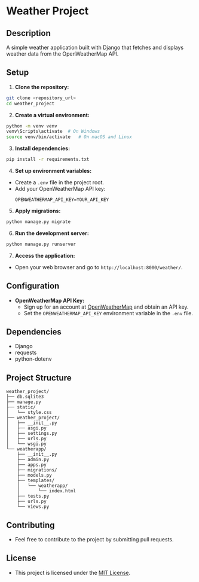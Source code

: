 # Weather Project

## Description

A simple weather application built with Django that fetches and displays weather data from the OpenWeatherMap API.

## Setup

1.  **Clone the repository:**
   ```bash
   git clone <repository_url>
   cd weather_project
   ```

2.  **Create a virtual environment:**
   ```bash
   python -m venv venv
   venv\Scripts\activate  # On Windows
   source venv/bin/activate   # On macOS and Linux
   ```

3.  **Install dependencies:**
   ```bash
   pip install -r requirements.txt
   ```

4.  **Set up environment variables:**
   -   Create a `.env` file in the project root.
   -   Add your OpenWeatherMap API key:
       ```
       OPENWEATHERMAP_API_KEY=YOUR_API_KEY
       ```

5.  **Apply migrations:**
   ```bash
   python manage.py migrate
   ```

6.  **Run the development server:**
   ```bash
   python manage.py runserver
   ```

7.  **Access the application:**
   -   Open your web browser and go to `http://localhost:8000/weather/`.

## Configuration

-   **OpenWeatherMap API Key:**
    -   Sign up for an account at [OpenWeatherMap](https://openweathermap.org/) and obtain an API key.
    -   Set the `OPENWEATHERMAP_API_KEY` environment variable in the `.env` file.

## Dependencies

-   Django
-   requests
-   python-dotenv

## Project Structure

```
weather_project/
├── db.sqlite3
├── manage.py
├── static/
│   └── style.css
├── weather_project/
│   ├── __init__.py
│   ├── asgi.py
│   ├── settings.py
│   ├── urls.py
│   └── wsgi.py
└── weatherapp/
    ├── __init__.py
    ├── admin.py
    ├── apps.py
    ├── migrations/
    ├── models.py
    ├── templates/
    │   └── weatherapp/
    │       └── index.html
    ├── tests.py
    ├── urls.py
    └── views.py
```

## Contributing

-   Feel free to contribute to the project by submitting pull requests.

## License

-   This project is licensed under the [MIT License](LICENSE).